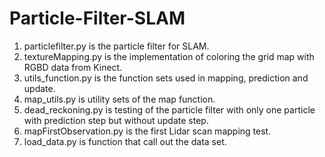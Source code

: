 # Particle-Filter-SLAM
1. particlefilter.py is the particle filter for SLAM.  
2. textureMapping.py is the implementation of coloring the grid map with RGBD data from Kinect.
3. utils_function.py is the function sets used in mapping, prediction and update.
4. map_utils.py is utility sets of the map function.
3. dead_reckoning.py is testing of the particle filter with only one particle with prediction step but without update step.
4. mapFirstObservation.py is the first Lidar scan mapping test. 
7. load_data.py is function that call out the data set. 
